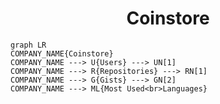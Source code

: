 <h1 align="center">Coinstore</h1>

```mermaid
graph LR
COMPANY_NAME{Coinstore}
COMPANY_NAME ---> U{Users} ---> UN[1]
COMPANY_NAME ---> R{Repositories} ---> RN[1]
COMPANY_NAME ---> G{Gists} ---> GN[2]
COMPANY_NAME ---> ML{Most Used<br>Languages}
```
